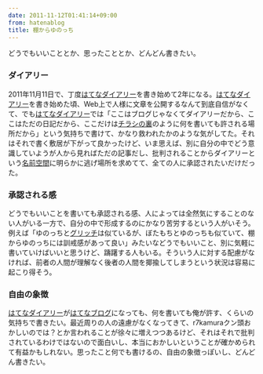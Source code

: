 ```yaml
---
date: 2011-11-12T01:41:14+09:00
from: hatenablog
title: 棚からゆのっち
---
```


<p>どうでもいいこととか、思ったこととか、どんどん書きたい。</p>
<div class="section">
<h3>ダイアリー</h3>
<p>2011年11月11日で、丁度<a href="http://d.hatena.ne.jp/r7kamura">はてなダイアリー</a>を書き始めて2年になる。<a class="keyword" href="http://d.hatena.ne.jp/keyword/%A4%CF%A4%C6%A4%CA%A5%C0%A5%A4%A5%A2%A5%EA%A1%BC">はてなダイアリー</a>を書き始めた頃、Web上で人様に文章を公開するなんて到底自信がなくて、でも<a class="keyword" href="http://d.hatena.ne.jp/keyword/%A4%CF%A4%C6%A4%CA%A5%C0%A5%A4%A5%A2%A5%EA%A1%BC">はてなダイアリー</a>では「ここはブログじゃなくてダイアリーだから、ここはただの日記だから、ここだけは<a class="keyword" href="http://d.hatena.ne.jp/keyword/%A5%C1%A5%E9%A5%B7%A4%CE%CE%A2">チラシの裏</a>のように何を書いても許される場所だから」という気持ちで書けて、かなり救われたかのような気がしてた。それはそれで書く敷居が下がって良かったけど、いま思えば、別に自分の中でどう意識していようが人から見ればただの記事だし、批判されることからダイアリーという<a class="keyword" href="http://d.hatena.ne.jp/keyword/%CC%BE%C1%B0%B6%F5%B4%D6">名前空間</a>に明らかに逃げ場所を求めてて、全ての人に承認されたいだけだった。</p>


</div><div class="section">
<h3>承認される感</h3>
<p>どうでもいいことを書いても承認される感、人によっては全然気にすることのない人がいる一方で、自分の中で形成するのにかなり苦労するという人がいそう。例えば「ゆのっちと<a class="keyword" href="http://d.hatena.ne.jp/keyword/%A5%B0%A5%EA%A5%C3%A5%C1">グリッチ</a>は似ているが、ぼたもちとゆのっちも似ていて、棚からゆのっちには訓戒感があって良い」みたいなどうでもいいこと、別に気軽に書いていけばいいと思うけど、躊躇する人もいる。そういう人に対する配慮がなければ、前者の人間が理解なく後者の人間を揶揄してしまうという状況は容易に起こり得そう。</p>


</div><div class="section">
<h3>自由の象徴</h3>
<p><a class="keyword" href="http://d.hatena.ne.jp/keyword/%A4%CF%A4%C6%A4%CA%A5%C0%A5%A4%A5%A2%A5%EA%A1%BC">はてなダイアリー</a>が<a class="keyword" href="http://d.hatena.ne.jp/keyword/%A4%CF%A4%C6%A4%CA%A5%D6%A5%ED%A5%B0">はてなブログ</a>になっても、何を書いても俺が許す、くらいの気持ちで書きたい。最近周りの人の遠慮がなくなってきて、r7kamuraクン頭おかしいのでは？とか言われることが徐々に増えつつあるけど、それはそれで批判されているわけではないので面白いし、本当におかしいということが確かめられて有益かもしれない。思ったこと何でも書けるの、自由の象徴っぽいし、どんどん書きたい。</p>


</div>
